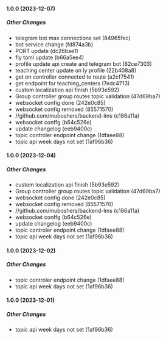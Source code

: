 #### 1.0.0 (2023-12-07)

##### Other Changes

*  telegram bot max connections set (84965fec)
*  bot service change (fd874a3b)
*  PORT update (dc26bae1)
*  fly toml update (b66a5ee4)
*  profile update api create and telegram bot (82ce7303)
*  teaching center update on ly profile (22b408a8)
*  get on controller connected to route (a2cf7541)
*  get endpoint for teaching_centers (7edc4713)
*  custom localization api finish (5b93e592)
*  Group controller group routes topic validation (47d69ba7)
*  websocket config done (242e0c85)
*  websocket config removed (85571570)
* //github.com/muboshers/backend-lms (c186a11a)
*  websocket conffg (b64c526e)
*   update changelog (eeb9400c)
*  topic controler endpoint change (1dfaee88)
*  topic api week days not set (1af96b36)

#### 1.0.0 (2023-12-04)

##### Other Changes

*  custom localization api finish (5b93e592)
*  Group controller group routes topic validation (47d69ba7)
*  websocket config done (242e0c85)
*  websocket config removed (85571570)
* //github.com/muboshers/backend-lms (c186a11a)
*  websocket conffg (b64c526e)
*   update changelog (eeb9400c)
*  topic controler endpoint change (1dfaee88)
*  topic api week days not set (1af96b36)

#### 1.0.0 (2023-12-02)

##### Other Changes

*  topic controler endpoint change (1dfaee88)
*  topic api week days not set (1af96b36)

#### 1.0.0 (2023-12-01)

##### Other Changes

*  topic api week days not set (1af96b36)

